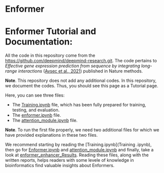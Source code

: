 # Enformer
# Enformer Tutorial and Documentation:
All the code in this repository come from the https://github.com/deepmind/deepmind-research.git. The code pertains to _Effective gene expression prediction from sequence by integrating long-range interactions_ ([Avsec et al., 2021](https://www.nature.com/articles/s41592-021-01252-x)) published in Nature methods.

**Note**. This repository does not add any additional codes. In this repository, we document the codes. Thus, you should see this page as a Tutorial page.

Here, you can see three files:
- The [Training.ipynb](Training.ipynb) file, which has been fully prepared for training, testing, and evaluation. 
- The [enformer.ipynb](Enformer.ipynb) file.
- The [attention_module.ipynb](attention_module.ipynb) file. 

**Note**. To run the first file properly, we need two additional files for which we have provided explanations in these two files.

We recommend starting by reading the [Training.ipynb](Training .ipynb), then go for [Enformer.ipynb](Enformer.ipynb) and [attention_module.ipynb](attention_module.ipynb) and finally, take a look at [enformer_enhancer_Results](enformer_enhancer_Results.ipynb). Reading these files, along with the written reports, helps readers with some levele of knowledge in bioinformatics find valuable insights about Enformers.
